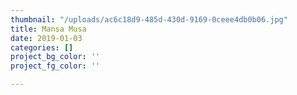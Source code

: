 ```yaml
---
thumbnail: "/uploads/ac6c18d9-485d-430d-9169-0ceee4db0b06.jpg"
title: Mansa Musa
date: 2019-01-03
categories: []
project_bg_color: ''
project_fg_color: ''

---
```

